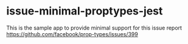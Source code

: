 # issue-minimal-proptypes-jest
This is the sample app to provide minimal support for this issue report
https://github.com/facebook/prop-types/issues/399
